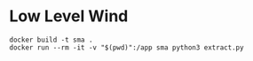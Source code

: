 # Low Level Wind

```
docker build -t sma .
docker run --rm -it -v "$(pwd)":/app sma python3 extract.py
```